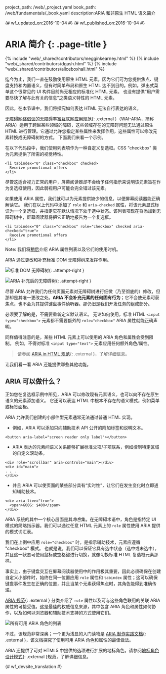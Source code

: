 project_path: /web/_project.yaml
book_path: /web/fundamentals/_book.yaml
description:ARIA 和非原生 HTML 语义简介


{# wf_updated_on:2016-10-04 #}
{# wf_published_on:2016-10-04 #}

# ARIA 简介 {: .page-title }

{% include "web/_shared/contributors/megginkearney.html" %}
{% include "web/_shared/contributors/dgash.html" %}
{% include "web/_shared/contributors/aliceboxhall.html" %}



迄今为止，我们一直在鼓励使用原生 HTML 元素，因为它们可为您提供焦点、键盘支持和内置语义，但有时简单布局和原生 HTML 达不到目的。例如，弹出式菜单这个很常见的 UI 构件目前尚无相应的标准化 HTML 元素。
也没有提供“用户需要尽快了解与此有关的信息”之类语义特性的 HTML 元素。



因此，在本节课中，我们将探究如何表达 HTML 无法自行表达的语义。


[无障碍网络倡议的无障碍丰富互联网应用规范](https://www.w3.org/TR/wai-aria/){: .external }（WAI-ARIA，简称 ARIA）适用于跨越某些领域的障碍，这些领域存在的无障碍问题无法通过原生 HTML 进行管理。它通过允许您指定某些属性来发挥作用，这些属性可以修改元素转换成无障碍树的方式。
下面我们来看一个示例。


在以下代码段中，我们使用列表项作为一种自定义复选框。CSS "checkbox" 类为元素提供了所需的视觉特性。



    <li tabindex="0" class="checkbox" checked>
      Receive promotional offers
    </li>


尽管这适合视力正常的用户，屏幕阅读器却不会给予任何指示来说明该元素旨在作为复选框使用，因此弱视用户可能会完全错过该元素。



如果使用 ARIA 属性，我们就可以为元素提供缺少的信息，以便屏幕阅读器能正确解读它。
我们在以上代码中添加了 `role` 和 `aria-checked` 属性，将该元素显式标识为一个复选框，并指定它在默认情况下处于选中状态。该列表项现在将添加到无障碍树中，屏幕阅读器将把它正确地报告为一个复选框。



    <li tabindex="0" class="checkbox" role="checkbox" checked aria-checked="true">
      Receive promotional offers
    </li>


Note: 我们将[稍后](#what-can-aria-do)介绍 ARIA 属性列表以及它们的使用时机。

ARIA 通过更改和补充标准 DOM 无障碍树来发挥作用。

![标准 DOM 无障碍树](imgs/acctree1.jpg){: .attempt-right }

![ARIA 补充后的无障碍树](imgs/acctree2.jpg){: .attempt-right }

尽管 ARIA 允许我们为任何页面元素对无障碍树进行细微（乃至彻底的）修改，但那却是其唯一更改之处。**ARIA 不会补充元素的任何固有行为**；它不会使元素可获焦点，也不会为其提供键盘事件侦听器。那仍旧是我们开发任务的组成部分。


必须要了解的是，不需要重新定义默认语义。
无论如何使用，标准 HTML `<input type="checkbox">` 元素都不需要额外的 `role="checkbox"` ARIA 属性就能正确声明。



同样值得注意的是，某些 HTML 元素上可以使用的 ARIA 角色和属性会受到限制。
例如，不得对标准 `<input type="text">` 元素应用任何额外角色/属性。


>请参阅 [ARIA in HTML 规范](https://www.w3.org/TR/html-aria/#sec-strong-native-semantics){: .external }，了解详细信息。


让我们看一看 ARIA 还能提供哪些其他功能。

## ARIA 可以做什么？

正如您在复选框示例中所见，ARIA 可以修改现有元素语义，也可以向不存在原生语义的元素添加语义。
它还可以表达 HTML 中根本不存在的语义模式，例如菜单或标签面板。

ARIA 允许我们创建的小部件型元素通常无法通过普通 HTML 实现。


 - 例如，ARIA 可以添加只向辅助技术 API 公开的附加标签和说明文本。<br>


<div class="clearfix"></div>

    <button aria-label="screen reader only label"></button>


 - ARIA 表达的元素间语义关系能够扩展标准父项/子项联系，例如控制特定区域的自定义滚动条。



<div class="clearfix"></div>

    <div role="scrollbar" aria-controls="main"></div>
    <div id="main">
    . . .
    </div>



 - 并且 ARIA 可以使页面的某些部分具有“实时性”，让它们在发生变化时立即通知辅助技术。


<div class="clearfix"></div>

    <div aria-live="true">
      <span>GOOG: $400</span>
    </div>


ARIA 系统的其中一个核心层面是其*角色*集。在无障碍术语中，角色是指特定 UI 模式的简略指示器。我们可以通过任意 HTML 元素上的 `role` 属性使用 ARIA 提供的模式词汇表。


我们在上例中应用 `role="checkbox"` 时，是指示辅助技术，元素应遵循 "checkbox" 模式。
也就是说，我们可以保证它具有选中状态（选中或未选中），并且这一状态可使用鼠标或空格键进行切换，就像切换标准 HTML 复选框元素那样。




事实上，由于键盘交互在屏幕阅读器使用中的作用极其重要，因此必须确保在创建自定义小部件时，始终在同一位置应用 `role` 属性和 `tabindex` 属性；这可以确保键盘事件发生在正确的位置，并且当某个元素获得焦点时，其角色能得到准确传递。





[ARIA 规范](https://www.w3.org/TR/wai-aria/){: .external } 分类介绍了 `role` 属性以及可与这些角色联用的关联 ARIA 属性的可接受值。这是最佳的权威信息来源，其中包含 ARIA 角色和属性如何协作，以及如何以浏览器和辅助技术支持的方式使用它们。




![所有可用 ARIA 角色的列表](imgs/aria-roles.jpg)

不过，该规范非常深奥；一个更为浅显的入门读物是 [ARIA 制作实践文档](https://www.w3.org/TR/wai-aria-practices-1.1/){: .external }，该文档探究了使用可用 ARIA 角色和属性的最佳做法。




ARIA 还提供了可对 HTML5 中提供的选项进行扩展的地标角色。请参阅[地标角色设计模式](https://www.w3.org/TR/wai-aria-practices-1.1#kbd_layout_landmark_XHTML){: .external }规范，了解详细信息。






{# wf_devsite_translation #}
